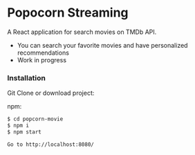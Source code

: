 # Popocorn Streaming


A React application for search movies on TMDb API.

  - You can search your favorite movies and have personalized recommendations
  - Work in progress

### Installation

Git Clone or download project:

npm:
```sh
$ cd popcorn-movie
$ npm i
$ npm start

Go to http://localhost:8080/
